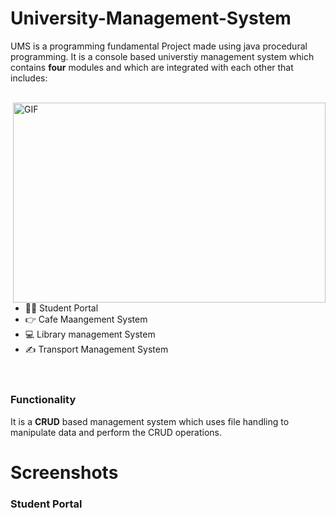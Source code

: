 # University-Management-System

UMS is a programming fundamental Project made using java procedural programming. It is a console based universtiy management system which contains <b>four</b> modules and which are integrated with each other that includes: <br> <br> 

<img align="right" alt="GIF" src="https://user-images.githubusercontent.com/87219816/151001483-b7815531-2146-4e2b-9a7c-5a26cd1f9bc5.jpg" width="500" height="320" />

- 🙋‍♂️ Student Portal
- 👉 Cafe Maangement System
- 💻 Library management System
- ✍ Transport Management System <br> <br>

# 

### Functionality
 It is a <b>CRUD</b> based management
system which uses file handling to 
manipulate data and perform the CRUD operations. 

# 

# Screenshots
### Student Portal
